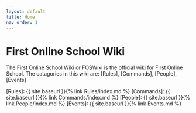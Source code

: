 ```yaml
---
layout: default
title: Home
nav_order: 1
---
```

# First Online School Wiki
The First Online School Wiki or FOSWiki is the official wiki for First Online School.
The catagories in this wiki are: [Rules], [Commands], [People], [Events]

[Rules]: {{ site.baseurl }}{% link Rules/index.md %}
[Commands]: {{ site.baseurl }}{% link Commands/index.md %}
[People]: {{ site.baseurl }}{% link People/index.md %}
[Events]: {{ site.baseurl }}{% link Events.md %}
